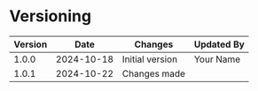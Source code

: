 # Versioning

| Version | Date       | Changes       | Updated By    |
| ------- | ---------- | ------------- | ------------- |
| 1.0.0   | 2024-10-18 | Initial version | Your Name     |
| 1.0.1 | 2024-10-22 | Changes made |  |
